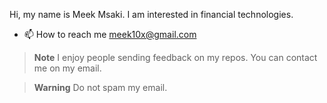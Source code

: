 
Hi, my name is Meek Msaki. I am interested in financial technologies.
- 📫 How to reach me meek10x@gmail.com

> **Note**
> I enjoy people sending feedback on my repos. You can contact me on my email.
 
> **Warning**
> Do not spam my email.
